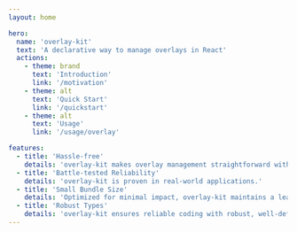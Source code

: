 ```yaml
---
layout: home

hero:
  name: 'overlay-kit'
  text: 'A declarative way to manage overlays in React'
  actions:
    - theme: brand
      text: 'Introduction'
      link: '/motivation'
    - theme: alt
      text: 'Quick Start'
      link: '/quickstart'
    - theme: alt
      text: 'Usage'
      link: '/usage/overlay'

features:
  - title: 'Hassle-free'
    details: 'overlay-kit makes overlay management straightforward with a simple function call: overlay.open(...).'
  - title: 'Battle-tested Reliability'
    details: 'overlay-kit is proven in real-world applications.'
  - title: 'Small Bundle Size'
    details: 'Optimized for minimal impact, overlay-kit maintains a lean footprint with a gzipped size of only 1KB.'
  - title: 'Robust Types'
    details: 'overlay-kit ensures reliable coding with robust, well-defined types for all functionalities.'
---
```

